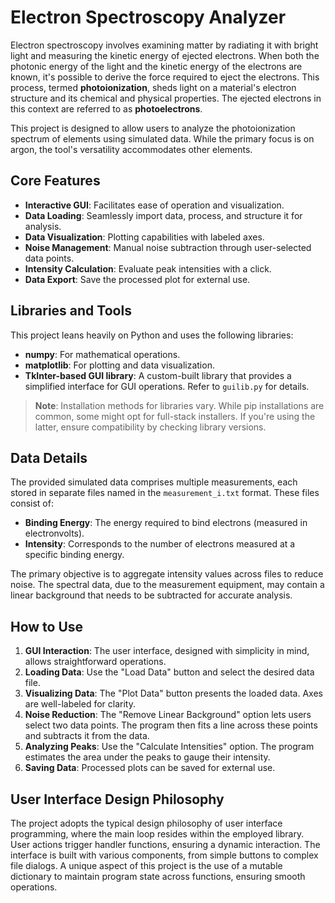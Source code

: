 # Electron Spectroscopy Analyzer

Electron spectroscopy involves examining matter by radiating it with bright light and measuring the kinetic energy of ejected electrons. When both the photonic energy of the light and the kinetic energy of the electrons are known, it's possible to derive the force required to eject the electrons. This process, termed **photoionization**, sheds light on a material's electron structure and its chemical and physical properties. The ejected electrons in this context are referred to as **photoelectrons**.

This project is designed to allow users to analyze the photoionization spectrum of elements using simulated data. While the primary focus is on argon, the tool's versatility accommodates other elements.

## Core Features

- **Interactive GUI**: Facilitates ease of operation and visualization.
- **Data Loading**: Seamlessly import data, process, and structure it for analysis.
- **Data Visualization**: Plotting capabilities with labeled axes.
- **Noise Management**: Manual noise subtraction through user-selected data points.
- **Intensity Calculation**: Evaluate peak intensities with a click.
- **Data Export**: Save the processed plot for external use.

## Libraries and Tools

This project leans heavily on Python and uses the following libraries:
- **numpy**: For mathematical operations.
- **matplotlib**: For plotting and data visualization.
- **TkInter-based GUI library**: A custom-built library that provides a simplified interface for GUI operations. Refer to `guilib.py` for details.

> **Note**: Installation methods for libraries vary. While pip installations are common, some might opt for full-stack installers. If you're using the latter, ensure compatibility by checking library versions.

## Data Details

The provided simulated data comprises multiple measurements, each stored in separate files named in the `measurement_i.txt` format. These files consist of:
- **Binding Energy**: The energy required to bind electrons (measured in electronvolts).
- **Intensity**: Corresponds to the number of electrons measured at a specific binding energy.

The primary objective is to aggregate intensity values across files to reduce noise. The spectral data, due to the measurement equipment, may contain a linear background that needs to be subtracted for accurate analysis.

## How to Use

1. **GUI Interaction**: The user interface, designed with simplicity in mind, allows straightforward operations.
2. **Loading Data**: Use the "Load Data" button and select the desired data file.
3. **Visualizing Data**: The "Plot Data" button presents the loaded data. Axes are well-labeled for clarity.
4. **Noise Reduction**: The "Remove Linear Background" option lets users select two data points. The program then fits a line across these points and subtracts it from the data.
5. **Analyzing Peaks**: Use the "Calculate Intensities" option. The program estimates the area under the peaks to gauge their intensity.
6. **Saving Data**: Processed plots can be saved for external use.

## User Interface Design Philosophy

The project adopts the typical design philosophy of user interface programming, where the main loop resides within the employed library. User actions trigger handler functions, ensuring a dynamic interaction. The interface is built with various components, from simple buttons to complex file dialogs. A unique aspect of this project is the use of a mutable dictionary to maintain program state across functions, ensuring smooth operations.
